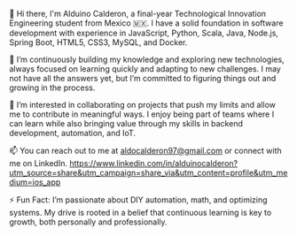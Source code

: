 👋 Hi there, I'm Alduino Calderon, a final-year Technological Innovation Engineering 
student from Mexico 🇲🇽. I have a solid foundation in software development with experience in 
JavaScript, Python, Scala, Java, Node.js, Spring Boot, HTML5, CSS3, MySQL, and Docker.

🌱 I’m continuously building my knowledge and exploring new technologies, 
always focused on learning quickly and adapting to new challenges. 
I may not have all the answers yet, but I’m committed to figuring things out and growing in the process.

💼 I’m interested in collaborating on projects that push my limits and allow me to 
contribute in meaningful ways. I enjoy being part of teams where I can learn while also bringing value 
through my skills in backend development, automation, and IoT.

📫 You can reach out to me at aldocalderon97@gmail.com or 
connect with me on LinkedIn. https://www.linkedin.com/in/alduinocalderon?utm_source=share&utm_campaign=share_via&utm_content=profile&utm_medium=ios_app

⚡ Fun Fact: I’m passionate about DIY automation, math, and optimizing systems. 
My drive is rooted in a belief that continuous learning is key to growth, both personally and professionally.